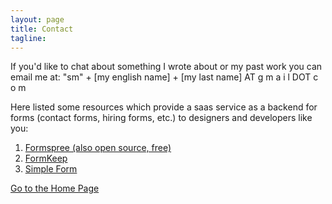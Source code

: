 ```yaml
---
layout: page
title: Contact
tagline: 
---
```


If you'd like to chat about something I wrote about or my past work you can email me at: 
"sm" + \[my english name\] + \[my last name\] AT g m a i l DOT c o m


Here listed some resources which provide  a saas service as a backend for forms (contact forms, hiring forms, etc.) to designers and developers like you:
1. [Formspree (also open source, free)](https://formspree.io/)
2. [FormKeep](https://formkeep.com/guides/contact-form-jekyll)
3. [Simple Form](https://getsimpleform.com/)

[Go to the Home Page](./)
